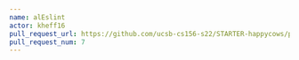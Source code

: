 ```yaml
---
name: alEslint
actor: kheff16
pull_request_url: https://github.com/ucsb-cs156-s22/STARTER-happycows/pull/7
pull_request_num: 7
---
```


